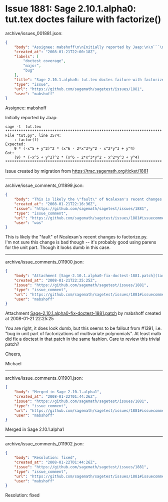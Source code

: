 # Issue 1881: Sage 2.10.1.alpha0: tut.tex doctes failure with factorize()

archive/issues_001881.json:
```json
{
    "body": "Assignee: mabshoff\n\nInitially reported by Jaap:\n\n```\nsage -t  tut.tex                                            \n**********************************************************************\nFile \"tut.py\", line 3574:\n    : factor(f)\nExpected:\n    9 * (-x^5 + y^2)^2 * (x^6 - 2*x^3*y^2 - x^2*y^3 + y^4)\nGot:\n    (9) * (-x^5 + y^2)^2 * (x^6 - 2*x^3*y^2 - x^2*y^3 + y^4)\n**********************************************************************\n```\n\n\n\nIssue created by migration from https://trac.sagemath.org/ticket/1881\n\n",
    "created_at": "2008-01-21T22:00:18Z",
    "labels": [
        "doctest coverage",
        "major",
        "bug"
    ],
    "title": "Sage 2.10.1.alpha0: tut.tex doctes failure with factorize()",
    "type": "issue",
    "url": "https://github.com/sagemath/sagetest/issues/1881",
    "user": "mabshoff"
}
```
Assignee: mabshoff

Initially reported by Jaap:

```
sage -t  tut.tex                                            
**********************************************************************
File "tut.py", line 3574:
    : factor(f)
Expected:
    9 * (-x^5 + y^2)^2 * (x^6 - 2*x^3*y^2 - x^2*y^3 + y^4)
Got:
    (9) * (-x^5 + y^2)^2 * (x^6 - 2*x^3*y^2 - x^2*y^3 + y^4)
**********************************************************************
```



Issue created by migration from https://trac.sagemath.org/ticket/1881





---

archive/issue_comments_011899.json:
```json
{
    "body": "This is likely the \"fault\" of Ncalexan's recent changes to factorize.py.  \nI'm not sure this change is bad though -- it's probably good using parens for\nthe unit part.  Though it looks dumb in this case.",
    "created_at": "2008-01-21T22:16:36Z",
    "issue": "https://github.com/sagemath/sagetest/issues/1881",
    "type": "issue_comment",
    "url": "https://github.com/sagemath/sagetest/issues/1881#issuecomment-11899",
    "user": "was"
}
```

This is likely the "fault" of Ncalexan's recent changes to factorize.py.  
I'm not sure this change is bad though -- it's probably good using parens for
the unit part.  Though it looks dumb in this case.



---

archive/issue_comments_011900.json:
```json
{
    "body": "Attachment [Sage-2.10.1.alpha0-fix-doctest-1881.patch](tarball://root/attachments/some-uuid/ticket1881/Sage-2.10.1.alpha0-fix-doctest-1881.patch) by mabshoff created at 2008-01-21 22:25:25\n\nYou are right, it does look dumb, but this seems to be fallout from #1391, i.e. \"bug in unit part of factorizations of multivariate polynomials\". At least malb did fix a doctest in that patch in the same fashion. Care to review this trivial patch?\n\nCheers,\n\nMichael",
    "created_at": "2008-01-21T22:25:25Z",
    "issue": "https://github.com/sagemath/sagetest/issues/1881",
    "type": "issue_comment",
    "url": "https://github.com/sagemath/sagetest/issues/1881#issuecomment-11900",
    "user": "mabshoff"
}
```

Attachment [Sage-2.10.1.alpha0-fix-doctest-1881.patch](tarball://root/attachments/some-uuid/ticket1881/Sage-2.10.1.alpha0-fix-doctest-1881.patch) by mabshoff created at 2008-01-21 22:25:25

You are right, it does look dumb, but this seems to be fallout from #1391, i.e. "bug in unit part of factorizations of multivariate polynomials". At least malb did fix a doctest in that patch in the same fashion. Care to review this trivial patch?

Cheers,

Michael



---

archive/issue_comments_011901.json:
```json
{
    "body": "Merged in Sage 2.10.1.alpha1",
    "created_at": "2008-01-22T01:44:26Z",
    "issue": "https://github.com/sagemath/sagetest/issues/1881",
    "type": "issue_comment",
    "url": "https://github.com/sagemath/sagetest/issues/1881#issuecomment-11901",
    "user": "mabshoff"
}
```

Merged in Sage 2.10.1.alpha1



---

archive/issue_comments_011902.json:
```json
{
    "body": "Resolution: fixed",
    "created_at": "2008-01-22T01:44:26Z",
    "issue": "https://github.com/sagemath/sagetest/issues/1881",
    "type": "issue_comment",
    "url": "https://github.com/sagemath/sagetest/issues/1881#issuecomment-11902",
    "user": "mabshoff"
}
```

Resolution: fixed
